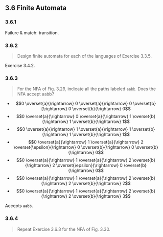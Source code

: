 ## 3.6 Finite Automata

### 3.6.1

Failure & match: transition.

### 3.6.2

> Design finite automata for each of the languages of Exercise 3.3.5.

Exercise 3.4.2.

### 3.6.3

> For the NFA of Fig. 3.29, indicate all the paths labeled `aabb`. Does the NFA accept aabb?

* $$0 \overset{a}{\rightarrow} 0 \overset{a}{\rightarrow} 0 \overset{b}{\rightarrow} 0 \overset{b}{\rightarrow} 0$$
* $$0 \overset{a}{\rightarrow} 0 \overset{a}{\rightarrow} 1 \overset{b}{\rightarrow} 1 \overset{b}{\rightarrow} 1$$
* $$0 \overset{a}{\rightarrow} 1 \overset{a}{\rightarrow} 1 \overset{b}{\rightarrow} 1 \overset{b}{\rightarrow} 1$$
* $$0 \overset{a}{\rightarrow} 1 \overset{a}{\rightarrow} 2  \overset{\epsilon}{\rightarrow} 0 \overset{b}{\rightarrow} 0 \overset{b}{\rightarrow} 0$$
* $$0 \overset{a}{\rightarrow} 1 \overset{a}{\rightarrow} 2 \overset{b}{\rightarrow} 2 \overset{\epsilon}{\rightarrow} 0 \overset{b}{\rightarrow} 0$$
* $$0 \overset{a}{\rightarrow} 1 \overset{a}{\rightarrow} 2 \overset{b}{\rightarrow} 2 \overset{b}{\rightarrow} 2$$
* $$0 \overset{a}{\rightarrow} 1 \overset{a}{\rightarrow} 2 \overset{b}{\rightarrow} 2 \overset{b}{\rightarrow} 3$$

Accepts `aabb`.

### 3.6.4

> Repeat Exercise 3.6.3 for the NFA of Fig. 3.30.

